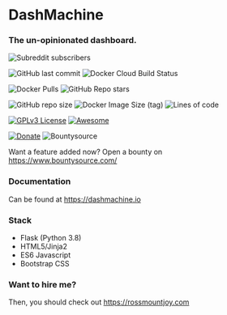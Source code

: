 # DashMachine
### The un-opinionated dashboard.
![Subreddit subscribers](https://img.shields.io/reddit/subreddit-subscribers/dashmachine?style=social)

![GitHub last commit](https://img.shields.io/github/last-commit/rmountjoy92/dashmachine)
![Docker Cloud Build Status](https://img.shields.io/docker/cloud/build/rmountjoy/dashmachine)

![Docker Pulls](https://img.shields.io/docker/pulls/rmountjoy/dashmachine)
![GitHub Repo stars](https://img.shields.io/github/stars/rmountjoy92/dashmachine?style=social)

![GitHub repo size](https://img.shields.io/github/repo-size/rmountjoy92/dashmachine)
![Docker Image Size (tag)](https://img.shields.io/docker/image-size/rmountjoy/dashmachine/latest?label=Docker%20Image%20Size)
![Lines of code](https://img.shields.io/tokei/lines/github/rmountjoy92/dashmachine)

[![GPLv3 License](https://img.shields.io/badge/License-GPL%20v3-yellow.svg)](https://opensource.org/licenses/)
[![Awesome](https://cdn.rawgit.com/sindresorhus/awesome/d7305f38d29fed78fa85652e3a63e154dd8e8829/media/badge.svg)](https://github.com/sindresorhus/awesome)

[![Donate](https://img.shields.io/badge/$-support-ff69b4.svg?style=flat)](https://liberapay.com/rmountjoy) 
![Bountysource](https://img.shields.io/bountysource/team/dashmachine/activity)

Want a feature added now? Open a bounty on https://www.bountysource.com/

### Documentation
Can be found at https://dashmachine.io

### Stack
- Flask (Python 3.8)
- HTML5/Jinja2
- ES6 Javascript
- Bootstrap CSS

### Want to hire me?
Then, you should check out https://rossmountjoy.com